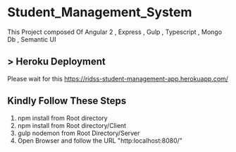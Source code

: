 # Student_Management_System
This Project composed Of Angular 2 , Express , Gulp , Typescript , Mongo Db , Semantic UI

## > Heroku Deployment

  Please wait for this https://ridss-student-management-app.herokuapp.com/
  
  ## Kindly Follow These Steps
  
  1. npm install from Root directory
  2. npm install from Root directory/Client
  3. gulp nodemon from Root Directory/Server
  4. Open Browser and follow the URL "http:localhost:8080/"
